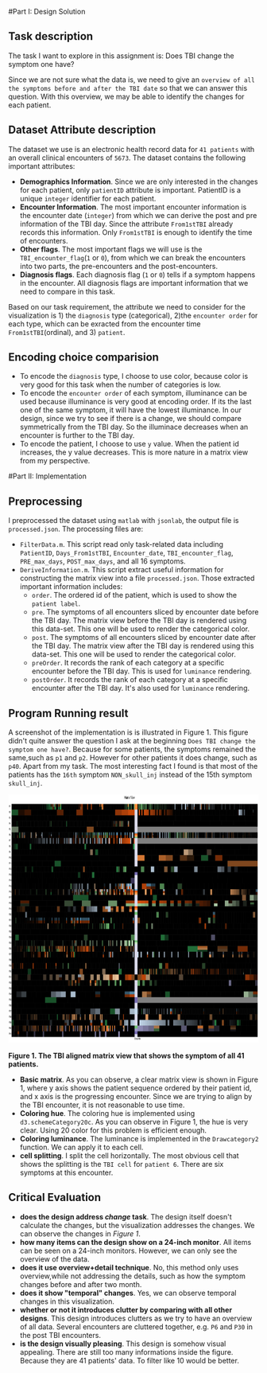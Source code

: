 #Part I: Design Solution

## Task description

The task I want to explore in this assignment is: Does TBI change the symptom one have?

Since we are not sure what the data is, we need to give an `overview of all the symptoms before and after the TBI date` so that we can answer this question. With this overview, we may be able to identify the changes for each patient.

## Dataset Attribute description

The dataset we use is an electronic health record data for `41 patients` with an overall clinical encounters of `5673`. The dataset contains the following important attributes:

- **Demographics Information**. Since we are only interested in the changes for each patient, only `patientID` attribute is important. PatientID is a unique `integer` identifier for each patient.
- **Encounter Information**. The most important encounter information is the encounter date (`integer`) from which we can derive the post and pre information of the TBI day. Since the attribute `From1stTBI` already records this information. Only `From1stTBI` is enough to identify the time of encounters.
- **Other  flags**. The most important flags we will use is the `TBI_encounter_flag`(`1` or `0`), from which we can break the encounters into two parts, the pre-encounters and the post-encounters.
- **Diagnosis flags**. Each diagnosis flag (`1` or `0`) tells if a symptom happens in the encounter. All diagnosis flags are important information that we need to compare in this task.

Based on our task requirement, the attribute we need to consider for the visualization is 1) the `diagnosis` type (categorical), 2)the `encounter order` for each type, which can be exracted from the encounter time `From1stTBI`(ordinal), and 3) `patient`.

## Encoding choice comparision

- To encode the `diagnosis` type, I choose to use color, because color is very good for this task when the number of categories is low.
- To encode the `encounter order` of each symptom, illuminance can be used because illuminance is very good at encoding order. If its the last one of the same symptom, it will have the lowest illuminance. In our design, since we try to see if there is a change, we should compare symmetrically from the TBI day. So the illuminace decreases when an encounter is further to the TBI day.
- To encode the patient, I choose to use `y` value. When the patient id increases, the y value decreases. This is more nature in a matrix view from my perspective.

#Part II: Implementation

## Preprocessing

I preprocessed the dataset using `matlab` with `jsonlab`, the output file is `processed.json`. The processing files are:

* `FilterData.m`. This script read only task-related data including `PatientID`, `Days_From1stTBI`, `Encounter_date`, `TBI_encounter_flag`, `PRE_max_days`, `POST_max_days`, and all 16 symptoms.
* `DeriveInformation.m`. This script extract useful information for constructing the matrix view into a file `processed.json`. Those extracted important information includes:
    * `order`. The ordered id of the patient, which is used to show the `patient label`.
    * `pre`. The symptoms of all encounters sliced by encounter date before the TBI day. The matrix view before the TBI day is rendered using this data-set. This one will be used to render the categorical color. 
    * `post`. The symptoms of all encounters sliced by encounter date after the TBI day. The matrix view after the TBI day is rendered using this data-set. This one will be used to render the categorical color.
    * `preOrder`. It records the rank of each category at a specific encounter before the TBI day. This is used for `luminance` rendering.
    * `postOrder`. It records the rank of each category at a specific encounter after the TBI day. It's also used for `luminance` rendering. 

## Program Running result

A screenshot of the implementation is is illustrated in Figure 1. This figure didn't quite answer the question I ask at the beginning `Does TBI change the symptom one have?`. Because for some patients, the symptoms remained the same,such as `p1` and `p2`. However for other patients it does change, such as `p40`. Apart from my task. The most interesting fact I found is that most of the patients has the `16th` symptom `NON_skull_inj` instead of the 15th symptom `skull_inj`.  

<img src="./screenshot.png" height="500">

**Figure 1. The TBI aligned matrix view that shows the symptom of all 41 patients.**

* **Basic matrix**. As you can observe, a clear matrix view is shown in Figure 1, where y axis shows the patient sequence ordered by their patient id, and x axis is the progressing encounter. Since we are trying to align by the TBI encounter, it is not reasonable to use time.
* **Coloring hue**. The coloring hue is implemented using `d3.schemeCategory20c`. As you can observe in Figure 1, the hue is very clear. Using 20 color for this problem is efficient enough.
* **Coloring luminance**. The luminance is implemented in the `Drawcategory2` function. We can apply it to each cell. 
* **cell splitting**. I split the cell horizontally. The most obvious cell that shows the splitting is the `TBI cell` for `patient 6`. There are six symptoms at this encounter.

## Critical Evaluation

 * **does the design address *change* task**. The design itself doesn't calculate the changes, but the visualization addresses the changes. We can observe the changes in *Figure 1*.
 * **how many items can the design show on a 24-inch monitor**. All items can be seen on a 24-inch monitors. However, we can only see the overview of the data.
 * **does it use overview+detail technique**. No, this method only uses overview,while not addressing the details, such as how the symptom changes before and after two month.
 * **does it show "temporal" changes**. Yes, we can observe temporal changes in this visualization.
 * **whether or not it introduces clutter by comparing with all other designs**. This design introduces clutters as we try to have an overview of all data. Several encounters are cluttered together, e.g. `P6` and `P30` in the post TBI encounters.
 * **is the design visually pleasing**. This design is somehow visual appealing. There are still too many informations inside the figure. Because they are 41 patients' data. To filter like 10 would be better.
